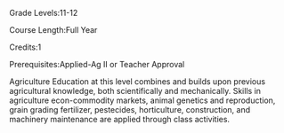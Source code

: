 Grade Levels:11-12

Course Length:Full Year

Credits:1

Prerequisites:Applied-Ag II or Teacher Approval

Agriculture Education at this level combines and builds upon previous agricultural knowledge, both scientifically and mechanically. Skills in agriculture econ-commodity markets, animal genetics and reproduction, grain grading fertilizer, pestecides, horticulture, construction, and machinery maintenance are applied through class activities.